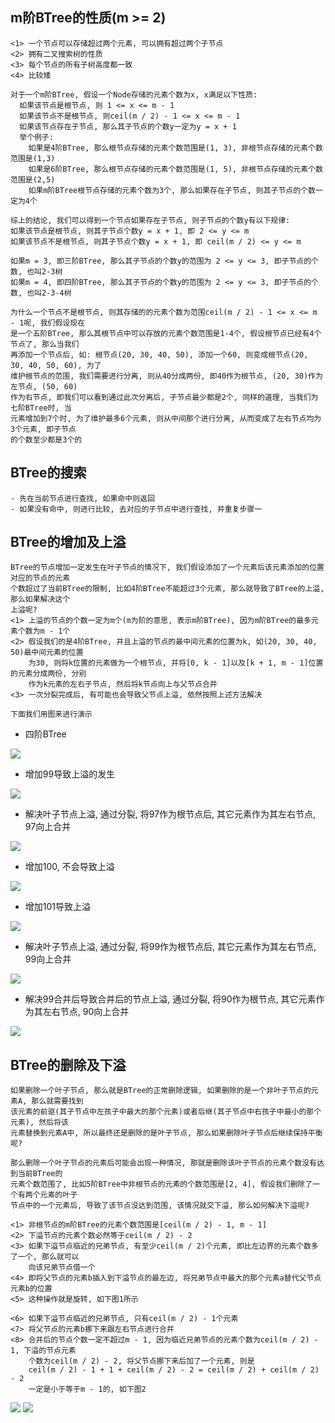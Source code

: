 ## m阶BTree的性质(m >= 2)
```
<1> 一个节点可以存储超过两个元素, 可以拥有超过两个子节点
<2> 拥有二叉搜索树的性质
<3> 每个节点的所有子树高度都一致
<4> 比较矮

对于一个m阶BTree, 假设一个Node存储的元素个数为x, x满足以下性质:
  如果该节点是根节点, 则 1 <= x <= m - 1
  如果该节点不是根节点, 则ceil(m / 2) - 1 <= x <= m - 1
  如果该节点存在子节点, 那么其子节点的个数y一定为y = x + 1
  举个例子:
    如果是4阶BTree, 那么根节点存储的元素个数范围是(1, 3), 非根节点存储的元素个数范围是(1,3)
    如果是6阶BTree, 那么根节点存储的元素个数范围是(1, 5), 非根节点存储的元素个数范围是(2,5)
    如果m阶BTree根节点存储的元素个数为3个, 那么如果存在子节点, 则其子节点的个数一定为4个

综上的结论, 我们可以得到一个节点如果存在子节点, 则子节点的个数y有以下规律:
如果该节点是根节点, 则其子节点个数y = x + 1, 即 2 <= y <= m
如果该节点不是根节点, 则其子节点个数y = x + 1, 即 ceil(m / 2) <= y <= m

如果m = 3, 即三阶BTree, 那么其子节点的个数y的范围为 2 <= y <= 3, 即子节点的个数, 也叫2-3树
如果m = 4, 即四阶BTree, 那么其子节点的个数y的范围为 2 <= y <= 3, 即子节点的个数, 也叫2-3-4树

为什么一个节点不是根节点, 则其存储的的元素个数为范围ceil(m / 2) - 1 <= x <= m - 1呢, 我们假设现在
是一个五阶BTree, 那么其根节点中可以存放的元素个数范围是1-4个, 假设根节点已经有4个节点了, 那么当我们
再添加一个节点后, 如: 根节点(20, 30, 40, 50), 添加一个60, 则变成根节点(20, 30, 40, 50, 60), 为了
维护根节点的范围, 我们需要进行分离, 则从40分成两份, 即40作为根节点, (20, 30)作为左节点, (50, 60)
作为右节点, 即我们可以看到通过此次分离后, 子节点最少都是2个, 同样的道理, 当我们为七阶BTree时, 当
元素增加到7个时, 为了维护最多6个元素, 则从中间那个进行分离, 从而变成了左右节点均为3个元素, 即子节点
的个数至少都是3个的
```
## BTree的搜索
```
- 先在当前节点进行查找, 如果命中则返回
- 如果没有命中, 则进行比较, 去对应的子节点中进行查找, 并重复步骤一
```

## BTree的增加及上溢
```
BTree的节点增加一定发生在叶子节点的情况下, 我们假设添加了一个元素后该元素添加的位置对应的节点的元素
个数超过了当前BTree的限制, 比如4阶BTree不能超过3个元素, 那么就导致了BTree的上溢, 那么如果解决这个
上溢呢?
<1> 上溢的节点的个数一定为m个(m为阶的意思, 表示m阶BTree), 因为m阶BTree的最多元素个数为m - 1个
<2> 假设我们的是4阶BTree, 并且上溢的节点的最中间元素的位置为k, 如(20, 30, 40, 50)最中间元素的位置
    为30, 则将k位置的元素做为一个根节点, 并将[0, k - 1]以及[k + 1, m - 1]位置的元素分成两份, 分别
    作为k元素的左右子节点, 然后将k节点向上与父节点合并
<3> 一次分裂完成后, 有可能也会导致父节点上溢, 依然按照上述方法解决

下面我们用图来进行演示
```
- 四阶BTree

<img src="photos\BTree\四阶BTree1.png" >

- 增加99导致上溢的发生

<img src="photos\BTree\四阶BTree2.png" >

- 解决叶子节点上溢, 通过分裂, 将97作为根节点后, 其它元素作为其左右节点, 97向上合并

<img src="photos\BTree\四阶BTree3.png" >

- 增加100, 不会导致上溢

<img src="photos\BTree\四阶BTree4.png" >

- 增加101导致上溢

<img src="photos\BTree\四阶BTree5.png" >

- 解决叶子节点上溢, 通过分裂, 将99作为根节点后, 其它元素作为其左右节点, 99向上合并

<img src="photos\BTree\四阶BTree6.png" >

- 解决99合并后导致合并后的节点上溢, 通过分裂, 将90作为根节点, 其它元素作为其左右节点, 90向上合并

<img src="photos\BTree\四阶BTree7.png" >

## BTree的删除及下溢
```
如果删除一个叶子节点, 那么就是BTree的正常删除逻辑, 如果删除的是一个非叶子节点的元素A, 那么就需要找到
该元素的前驱(其子节点中左孩子中最大的那个元素)或者后继(其子节点中右孩子中最小的那个元素), 然后将该
元素替换到元素A中, 所以最终还是删除的是叶子节点, 那么如果删除叶子节点后继续保持平衡呢?

那么删除一个叶子节点的元素后可能会出现一种情况, 那就是删除该叶子节点的元素个数没有达到当前BTree的
元素个数范围了, 比如5阶BTree中非根节点的元素的个数范围是[2, 4], 假设我们删除了一个有两个元素的叶子
节点中的一个元素后, 导致了该节点没达到范围, 该情况就交下溢, 那么如何解决下溢呢?

<1> 非根节点的m阶BTree的元素个数范围是[ceil(m / 2) - 1, m - 1]
<2> 下溢节点的元素个数必然等于ceil(m / 2) - 2
<3> 如果下溢节点临近的兄弟节点, 有至少ceil(m / 2)个元素, 即比左边界的元素个数多了一个, 那么就可以
    向该兄弟节点借一个
<4> 即将父节点的元素b插入到下溢节点的最左边, 将兄弟节点中最大的那个元素a替代父节点元素b的位置
<5> 这种操作就是旋转, 如下图1所示

<6> 如果下溢节点临近的兄弟节点, 只有ceil(m / 2) - 1个元素
<7> 将父节点的元素b挪下来跟左右节点进行合并
<8> 合并后的节点个数一定不超过m - 1, 因为临近兄弟节点的元素个数为ceil(m / 2) - 1, 下溢的节点元素
    个数为ceil(m / 2) - 2, 将父节点挪下来后加了一个元素, 则是
    ceil(m / 2) - 1 + 1 + ceil(m / 2) - 2 = ceil(m / 2) + ceil(m / 2) - 2
    一定是小于等于m - 1的, 如下图2
```

<img src="photos\BTree\BTree删除之下溢1.png" >

<img src="photos\BTree\BTree删除之下溢2.png" >

